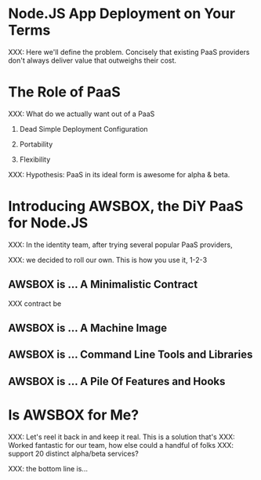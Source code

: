 # Node.JS App Deployment on **Your** Terms

XXX: Here we'll define the problem.  Concisely that existing PaaS providers
don't always deliver value that outweighs their cost.

# The Role of PaaS

XXX: What do we actually want out of a PaaS

1. Dead Simple Deployment Configuration

2. Portability

3. Flexibility

XXX: Hypothesis: PaaS in its ideal form is awesome for alpha & beta.

# Introducing AWSBOX, the DiY PaaS for Node.JS

XXX: In the identity team, after trying several popular PaaS providers,

XXX: we decided to roll our own.  This is how you use it, 1-2-3

## AWSBOX is ... A Minimalistic Contract

XXX contract be

## AWSBOX is ... A Machine Image

## AWSBOX is ... Command Line Tools and Libraries

## AWSBOX is ... A Pile Of Features and Hooks

# Is AWSBOX for Me?

XXX:  Let's reel it back in and keep it real.  This is a solution that's
XXX:  Worked fantastic for our team, how else could a handful of folks
XXX:  support 20 distinct alpha/beta services?

XXX:  the bottom line is...
